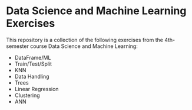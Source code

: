 # Data Science and Machine Learning Exercises

This repository is a collection of the following exercises from the 4th-semester course Data Science and Machine Learning:

- DataFrame/ML 
- Train/Test/Split
- KNN 
- Data Handling 
- Trees
- Linear Regression
- Clustering 
- ANN
